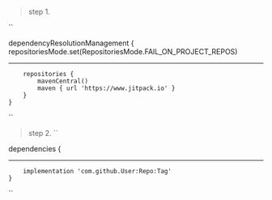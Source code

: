 > step 1. 

``

dependencyResolutionManagement {
		repositoriesMode.set(RepositoriesMode.FAIL_ON_PROJECT_REPOS)
  ***
		repositories {
			mavenCentral()
			maven { url 'https://www.jitpack.io' }
		}
	} 
 ``

> step 2.
``

dependencies {
***
		implementation 'com.github.User:Repo:Tag'
	}
``

